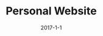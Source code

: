 ---
layout: portfolio-post
title: "Personal Website"
date: 2017-1-1
github-link: rbillingsley.github.io
tags: 
    - Jekyll
    - Liquid
    - HTML
    - CSS
images:
    - "../../assets/images/website.png"

description: "Website currently in development."

---